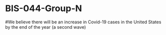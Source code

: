 # BIS-044-Group-N

#We believe there will be an increase in Covid-19 cases in the United States by the end of the year (a second wave)
